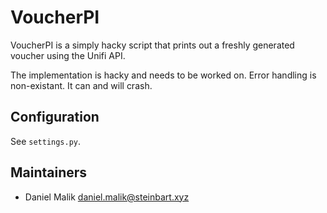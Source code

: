 # VoucherPI

VoucherPI is a simply hacky script that prints out a freshly generated voucher using the Unifi API.

The implementation is hacky and needs to be worked on. Error handling is non-existant. It can and will crash.

## Configuration

See `settings.py`.

## Maintainers

- Daniel Malik <daniel.malik@steinbart.xyz>